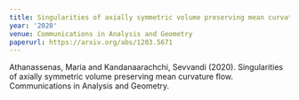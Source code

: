 ```yaml
---
title: Singularities of axially symmetric volume preserving mean curvature flow
year: '2020'
venue: Communications in Analysis and Geometry
paperurl: https://arxiv.org/abs/1203.5671
---
```

Athanassenas, Maria and Kandanaarachchi, Sevvandi (2020). Singularities of axially symmetric volume preserving mean curvature flow. Communications in Analysis and Geometry.

